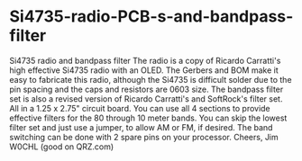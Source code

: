 # Si4735-radio-PCB-s-and-bandpass-filter
Si4735 radio and bandpass filter
The radio is a copy of Ricardo Carratti's high effective Si4735 radio with an OLED.  The Gerbers and BOM make it easy to fabricate this radio, although the Si4735 is difficult 
solder due to the pin spacing and the caps and resistors are 0603 size.
The bandpass filter set is also a revised version of Ricardo Carratti's and SoftRock's filter set.   All in a 1.25 x 2.75" circuit board. You can use all 4 sections to provide 
effective filters for the 80 through 10 meter bands. You can skip the lowest filter set and just use a jumper, to allow AM or FM, if desired.  The band switching can be done 
with 2 spare pins on your processor.
Cheers, 
Jim W0CHL (good on QRZ.com)
